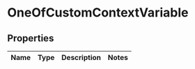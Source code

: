 # OneOfCustomContextVariable

## Properties
Name | Type | Description | Notes
------------ | ------------- | ------------- | -------------
